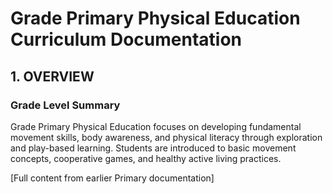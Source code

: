 # Grade Primary Physical Education Curriculum Documentation

## 1. OVERVIEW

### Grade Level Summary
Grade Primary Physical Education focuses on developing fundamental movement skills, body awareness, and physical literacy through exploration and play-based learning. Students are introduced to basic movement concepts, cooperative games, and healthy active living practices.

[Full content from earlier Primary documentation]